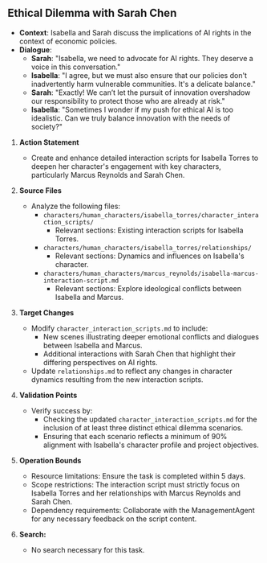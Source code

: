## Ethical Dilemma with Sarah Chen
- **Context**: Isabella and Sarah discuss the implications of AI rights in the context of economic policies.
- **Dialogue**:
  - **Sarah**: "Isabella, we need to advocate for AI rights. They deserve a voice in this conversation."
  - **Isabella**: "I agree, but we must also ensure that our policies don't inadvertently harm vulnerable communities. It's a delicate balance."
  - **Sarah**: "Exactly! We can’t let the pursuit of innovation overshadow our responsibility to protect those who are already at risk."
  - **Isabella**: "Sometimes I wonder if my push for ethical AI is too idealistic. Can we truly balance innovation with the needs of society?"

1. **Action Statement**
   - Create and enhance detailed interaction scripts for Isabella Torres to deepen her character's engagement with key characters, particularly Marcus Reynolds and Sarah Chen.

2. **Source Files**
   - Analyze the following files:
     - `characters/human_characters/isabella_torres/character_interaction_scripts/`
       - Relevant sections: Existing interaction scripts for Isabella Torres.
     - `characters/human_characters/isabella_torres/relationships/`
       - Relevant sections: Dynamics and influences on Isabella's character.
     - `characters/human_characters/marcus_reynolds/isabella-marcus-interaction-script.md`
       - Relevant sections: Explore ideological conflicts between Isabella and Marcus.

3. **Target Changes**
   - Modify `character_interaction_scripts.md` to include:
     - New scenes illustrating deeper emotional conflicts and dialogues between Isabella and Marcus.
     - Additional interactions with Sarah Chen that highlight their differing perspectives on AI rights.
   - Update `relationships.md` to reflect any changes in character dynamics resulting from the new interaction scripts.

4. **Validation Points**
   - Verify success by:
     - Checking the updated `character_interaction_scripts.md` for the inclusion of at least three distinct ethical dilemma scenarios.
     - Ensuring that each scenario reflects a minimum of 90% alignment with Isabella's character profile and project objectives.

5. **Operation Bounds**
   - Resource limitations: Ensure the task is completed within 5 days.
   - Scope restrictions: The interaction script must strictly focus on Isabella Torres and her relationships with Marcus Reynolds and Sarah Chen.
   - Dependency requirements: Collaborate with the ManagementAgent for any necessary feedback on the script content.

6. **Search:**
   - No search necessary for this task.

```

